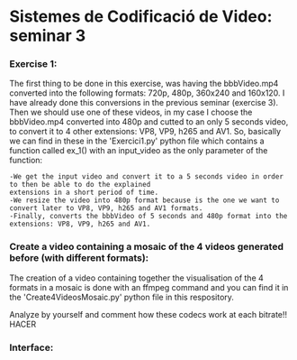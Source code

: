 # Sistemes de Codificació de Video: seminar 3

### Exercise 1:
The first thing to be done in this exercise, was having the bbbVideo.mp4 converted into the following formats: 720p, 480p, 360x240 and 160x120. 
I have already done this conversions in the previous seminar (exercise 3).
Then we should use one of these videos, in my case I choose the bbbVideo.mp4 converted into 480p and cutted to an only 5 seconds video, to convert it to 4 other extensions: VP8, VP9, h265 and AV1. So, basically we can find in these in the 'Exercici1.py' python file which contains a function called ex_1() with an input_video as the only parameter of the function:

    -We get the input video and convert it to a 5 seconds video in order to then be able to do the explained
    extensions in a short period of time.
    -We resize the video into 480p format because is the one we want to convert later to VP8, VP9, h265 and AV1 formats.
    -Finally, converts the bbbVideo of 5 seconds and 480p format into the extensions: VP8, VP9, h265 and AV1.
    
### Create a video containing a mosaic of the 4 videos generated before (with different formats):
The creation of a video containing together the visualisation of the 4 formats in a mosaic is done with an ffmpeg command and you can find it in the 'Create4VideosMosaic.py' python file in this respository.

Analyze by yourself and comment how these codecs work at each bitrate!! HACER

### Interface:



